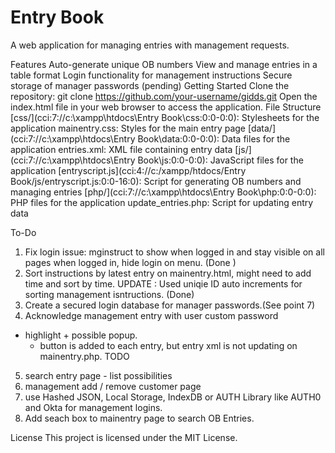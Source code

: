 <h1>Entry Book</h1>
A web application for managing entries with management requests.

Features
Auto-generate unique OB numbers
View and manage entries in a table format
Login functionality for management instructions
Secure storage of manager passwords (pending)
Getting Started
Clone the repository: git clone https://github.com/your-username/gidds.git
Open the index.html file in your web browser to access the application.
File Structure
[css/](cci:7://c:\xampp\htdocs\Entry Book\css:0:0-0:0): Stylesheets for the application
mainentry.css: Styles for the main entry page
[data/](cci:7://c:\xampp\htdocs\Entry Book\data:0:0-0:0): Data files for the application
entries.xml: XML file containing entry data
[js/](cci:7://c:\xampp\htdocs\Entry Book\js:0:0-0:0): JavaScript files for the application
[entryscript.js](cci:4://c:/xampp/htdocs/Entry Book/js/entryscript.js:0:0-16:0): Script for generating OB numbers and managing entries
[php/](cci:7://c:\xampp\htdocs\Entry Book\php:0:0-0:0): PHP files for the application
update_entries.php: Script for updating entry data

To-Do
1) Fix login issue: mginstruct to show when logged in and stay visible on all pages when logged in, hide login on menu. (Done )
2) Sort instructions by latest entry on mainentry.html, might need to add time and sort by time. UPDATE : Used uniqie ID auto increments for sorting management isntructions. (Done)
3) Create a secured login database for manager passwords.(See point 7)
4) Acknowledge management entry with user custom password
- highlight + possible popup. 
    - button is added to each entry, but entry xml is not updating on mainentry.php. TODO
5) search entry page - list possibilities
6) management add / remove customer page
7) use Hashed JSON, Local Storage, IndexDB or AUTH Library like AUTH0 and Okta for management logins. 
8) Add seach box to mainentry page to search OB Entries. 

License
This project is licensed under the MIT License.

